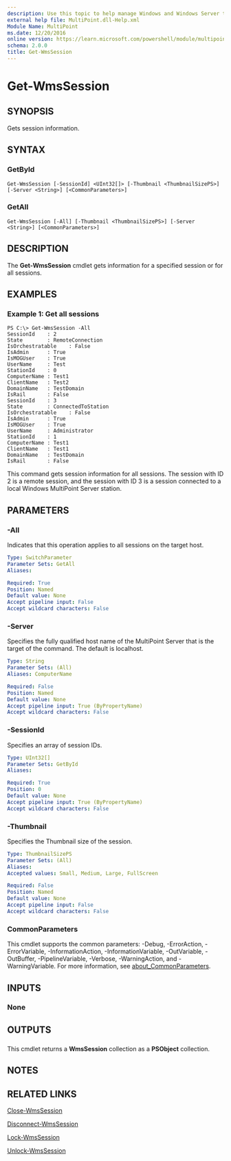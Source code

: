 ```yaml
---
description: Use this topic to help manage Windows and Windows Server technologies with Windows PowerShell.
external help file: MultiPoint.dll-Help.xml
Module Name: MultiPoint
ms.date: 12/20/2016
online version: https://learn.microsoft.com/powershell/module/multipoint/get-wmssession?view=windowsserver2019-ps&wt.mc_id=ps-gethelp
schema: 2.0.0
title: Get-WmsSession
---
```


# Get-WmsSession

## SYNOPSIS
Gets session information.

## SYNTAX

### GetById
```
Get-WmsSession [-SessionId] <UInt32[]> [-Thumbnail <ThumbnailSizePS>] [-Server <String>] [<CommonParameters>]
```

### GetAll
```
Get-WmsSession [-All] [-Thumbnail <ThumbnailSizePS>] [-Server <String>] [<CommonParameters>]
```

## DESCRIPTION
The **Get-WmsSession** cmdlet gets information for a specified session or for all sessions.

## EXAMPLES

### Example 1: Get all sessions
```
PS C:\> Get-WmsSession -All
SessionId    : 2
State        : RemoteConnection
IsOrchestratable    : False
IsAdmin      : True
IsMOGUser    : True
UserName     : Test
StationId    : 0
ComputerName : Test1
ClientName   : Test2
DomainName   : TestDomain
IsRail       : False
SessionId    : 3
State        : ConnectedToStation
IsOrchestratable    : False
IsAdmin      : True
IsMOGUser    : True
UserName     : Administrator
StationId    : 1
ComputerName : Test1
ClientName   : Test1
DomainName   : TestDomain
IsRail       : False
```

This command gets session information for all sessions.
The session with ID 2 is a remote session, and the session with ID 3 is a session connected to a local Windows MultiPoint Server station.


## PARAMETERS

### -All
Indicates that this operation applies to all sessions on the target host.

```yaml
Type: SwitchParameter
Parameter Sets: GetAll
Aliases: 

Required: True
Position: Named
Default value: None
Accept pipeline input: False
Accept wildcard characters: False
```

### -Server
Specifies the fully qualified host name of the MultiPoint Server that is the target of the command.
The default is localhost.

```yaml
Type: String
Parameter Sets: (All)
Aliases: ComputerName

Required: False
Position: Named
Default value: None
Accept pipeline input: True (ByPropertyName)
Accept wildcard characters: False
```

### -SessionId
Specifies an array of session IDs.

```yaml
Type: UInt32[]
Parameter Sets: GetById
Aliases: 

Required: True
Position: 0
Default value: None
Accept pipeline input: True (ByPropertyName)
Accept wildcard characters: False
```

### -Thumbnail
Specifies the Thumbnail size of the session.

```yaml
Type: ThumbnailSizePS
Parameter Sets: (All)
Aliases: 
Accepted values: Small, Medium, Large, FullScreen

Required: False
Position: Named
Default value: None
Accept pipeline input: False
Accept wildcard characters: False
```

### CommonParameters
This cmdlet supports the common parameters: -Debug, -ErrorAction, -ErrorVariable, -InformationAction, -InformationVariable, -OutVariable, -OutBuffer, -PipelineVariable, -Verbose, -WarningAction, and -WarningVariable. For more information, see [about_CommonParameters](https://go.microsoft.com/fwlink/?LinkID=113216).

## INPUTS

### None

## OUTPUTS

###  
This cmdlet returns a **WmsSession** collection as a **PSObject** collection.

## NOTES

## RELATED LINKS

[Close-WmsSession](./Close-WmsSession.md)

[Disconnect-WmsSession](./Disconnect-WmsSession.md)

[Lock-WmsSession](./Lock-WmsSession.md)

[Unlock-WmsSession](./Unlock-WmsSession.md)

